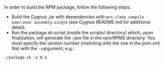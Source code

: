In order to build the RPM package, follow the following steps:

* Build the Cygnus .jar with dependencies with `mvn clean compile exec:exec assembly:single` (see Cygnus README.md
  for additional detail).
* Run the package.sh script (inside the scripts/ directory) which, upon finalization, will generate the .rpm
  file in the rpm/RPMS directory. You must specify the version number (matching with the one in the pom.xml
  file) with the `-v`argument, e.g.:
  
```
./package.sh -v 0.3
```